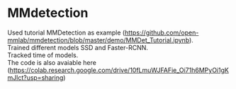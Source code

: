 # MMdetection
Used tutorial MMDetection as example (https://github.com/open-mmlab/mmdetection/blob/master/demo/MMDet_Tutorial.ipynb). \
Trained different models SSD and Faster-RCNN.\
Tracked time of models.\
The code is also avaiable here (https://colab.research.google.com/drive/10fLmuWJFAFie_Oi71h6MPyOi1gKmJlct?usp=sharing)
